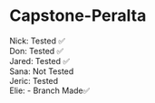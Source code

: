# Capstone-Peralta

Nick: Tested ✅<br> 
Don: Tested ✅<br>
Jared: Tested ✅<br>
Sana: Not Tested<br> 
Jeric: Tested<br>
Elie: - Branch Made✅<br>
